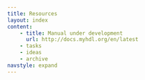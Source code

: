 ```yaml
---
title: Resources 
layout: index 
content:
    - title: Manual under development
      url: http://docs.myhdl.org/en/latest
    - tasks 
    - ideas
    - archive 
navstyle: expand
---
```


